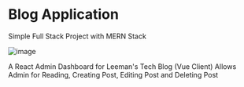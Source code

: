 # Blog Application
Simple Full Stack Project with MERN Stack

![image](https://github.com/Danvictorgithub/blog-api/assets/88654163/1b19d3c9-8867-4108-9014-fab4eaeea8c2)

A React Admin Dashboard for Leeman's Tech Blog (Vue Client)
Allows Admin for Reading, Creating Post, Editing Post and Deleting Post
